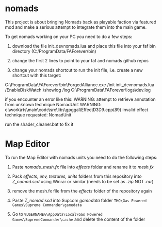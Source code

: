 # nomads
This project is about bringing Nomads back as playable faction via featured mod and make a serious attempt to 
integrate them into the main game.

To get nomads working on your PC you need to do a few steps:

1) download the file init_devnomads.lua and place this file into your faf bin directory (C:/ProgramData/FAForever/bin)

2) change the first 2 lines to point to your faf and nomads github repos

3) change your nomads shortcut to run the init file, i.e. create a new shortcut with this target:

C:\ProgramData\FAForever\bin\ForgedAlliance.exe /init init_devnomads.lua /EnableDiskWatch /showlog /log C:\ProgramData\FAForever\logs\dev.log



if you encounter an error like this: 
WARNING: attempt to retrieve annotation from unknown technique NomadUnit
WARNING: c:\work\rts\main\code\src\libs\gpggal\EffectD3D9.cpp(89) invalid effect technique requested: NomadUnit

run the shader_cleaner.bat to fix it



# Map Editor
To run the Map Editor with nomads units you need to do the following steps:

1) Paste *nomads_mesh.fx* file into *effects* folder and rename it to *mesh.fx*

2) Pack *effects, env, textures, units* folders from this repository into *Z_nomad.scd* using Winrar or similar (needs to be set as *.zip* NOT *.rar*)

3) remove the mesh.fx file from the *effects* folder of the repository again

4) Paste *Z_nomad.scd* into Supcom *gamedata* folder `THQ\Gas Powered Games\Supreme Commander\gamedata`

5) Go to `%USERNAME%\AppData\Local\Gas Powered Games\SupremeCommander\cache` and delete the content of the folder
